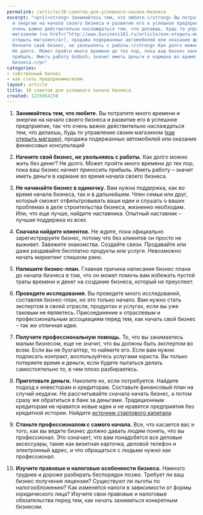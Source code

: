 ```yaml
---
permalink: /article/10-советов-для-успешного-начала-бизнеса
excerpt: "<p>1)<strong> Занимайтесь тем, что любите.</strong> Вы потратите много времени
  и энергии на начало своего бизнеса и развитие его в успешное предприятие, так что
  очень важно действительно наслаждаться тем, что делаешь, будь то управление своим
  магазином (<a href=\"http://www.business101.ru/article/как-открыть-магазин\">как
  открыть магазин</a>), продажа подержанных автомобилей или оказание финансовых консультаций</p>\r\n<p>2)<strong>
  Начните свой бизнес, не увольняясь с работы.</strong> Как долго можно жить без денег?
  Не долго. Может пройти много времени до тех пор, пока ваш бизнес начнет приносить
  прибыль. Иметь работу &ndash; значит иметь деньги в кармане во время начала своего
  бизнеса.</p>"
categories:
- собственный бизнес
- как стать предпринимателем
layout: article
title: 10 советов для успешного начала бизнеса
created: 1235054150
---
```

1) **Занимайтесь тем, что любите.** Вы потратите много времени и энергии на начало своего бизнеса и развитие его в успешное предприятие, так что очень важно действительно наслаждаться тем, что делаешь, будь то управление своим магазином ([как открыть магазин][Link 1]), продажа подержанных автомобилей или оказание финансовых консультаций

2) **Начните свой бизнес, не увольняясь с работы.** Как долго можно жить без денег? Не долго. Может пройти много времени до тех пор, пока ваш бизнес начнет приносить прибыль. Иметь работу – значит иметь деньги в кармане во время начала своего бизнеса.

3) **Не начинайте бизнес в одиночку.** Вам нужна поддержка, как во время начала бизнеса, так и в дальнейшем. Член семьи или друг, который сможет отфильтровывать ваши идеи и слушать о ваших проблемах в деле строительства бизнеса, жизненно необходим. Или, что еще лучше, найдите наставника. Опытный наставник – лучшая поддержка из всех.

4) **Сначала найдите клиентов.** Не ждите, пока официально зарегистрируете бизнес, потому что без клиентов он просто не выживет. Завяжите знакомства. Создайте связи. Продавайте или даже раздавайте бесплатно продукты или услуги. Невозможно начать маркетинг слишком рано.

5) **Напишите бизнес-план.** Главная причина написания бизнес плана до начала бизнеса в том, что он может помочь вам избежать пустой траты времени и денег на создание бизнеса, который не преуспеет.

6) **Проведите исследования.** Вы проведете много исследований, составляя бизнес-план, но это только начало. Вам нужно стать экспертом в своей отрасли, продуктах и услугах, если вы уже таковым не являетесь. Присоединение к отраслевым и профессиональным ассоциациям перед тем, как начать свой бизнес – так же отличная идея.

7) **Получите профессиональную помощь.** То, что вы занимаетесь малым бизнесом, еще не значит, что вы должны быть экспертом во всем. Если вы не бухгалтер, то наймите его. Если вам нужно подписать контракт, воспользуйтесь услугами юриста. Вы только потеряете время и деньги, если будете пытаться делать самостоятельно то, в чем плохо разбираетесь.

8) **Приготовьте деньги.** Накопите их, если потребуется. Найдите подход к инвесторам и кредиторам. Составьте финансовый план на случай неудачи. Не рассчитывайте сначала начать бизнес, а потом сразу же обратиться в банк за деньгами. Традиционным кредиторам не нравятся новые идеи и не нравятся предприятия без кредитной истории. Найдите [источник стартового капитала][Link 2].

9) **Станьте профессионалом с самого начала.** Все, что касается вас и того, как вы ведете бизнес должно давать людям понять, что вы профессионал. Это означает, что вам понадобятся все деловые аксессуары, такие как визитная карточка, деловой телефон и электронный адрес, и что обращаться с людьми нужно как профессионал.

10) **Изучите правовые и налоговые особенности бизнеса.** Намного труднее и дороже разбирать беспорядок позже. Требует ли ваш бизнес получения лицензии? Существуют ли льготы по налогообложению? Как изменятся налоги в зависимости от формы юридического лица? Изучите свои правовые и налоговые обязательства перед тем, как начать заниматься конкретным бизнесом.


[Link 1]: http://www.business101.ru/article/как-открыть-магазин
[Link 2]: http://www.business101.ru/article/источники-стартового-капитала
